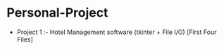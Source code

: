 # Personal-Project
* Project 1 :- Hotel Management software (tkinter + File I/O) [First Four Files]

